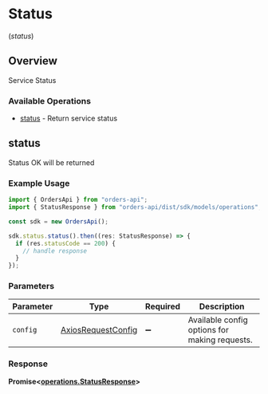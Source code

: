 # Status
(*status*)

## Overview

Service Status

### Available Operations

* [status](#status) - Return service status

## status

Status OK will be returned

### Example Usage

```typescript
import { OrdersApi } from "orders-api";
import { StatusResponse } from "orders-api/dist/sdk/models/operations";

const sdk = new OrdersApi();

sdk.status.status().then((res: StatusResponse) => {
  if (res.statusCode == 200) {
    // handle response
  }
});
```

### Parameters

| Parameter                                                    | Type                                                         | Required                                                     | Description                                                  |
| ------------------------------------------------------------ | ------------------------------------------------------------ | ------------------------------------------------------------ | ------------------------------------------------------------ |
| `config`                                                     | [AxiosRequestConfig](https://axios-http.com/docs/req_config) | :heavy_minus_sign:                                           | Available config options for making requests.                |


### Response

**Promise<[operations.StatusResponse](../../models/operations/statusresponse.md)>**

